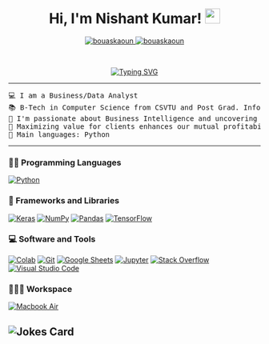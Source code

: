 <!--#### Hey, I'm Nishant👋

I work as a Data & Business Analyst within various Industries. I have a Bachelor’s degree in Computer Science and a Master’s degree in IT Business Analysis and Advance Data Analysis.

I enjoy connecting with people who are passionate about life, career, and spirituality and sharing my skills, experience, and personal journey. I create content around tech, data, career, health, productivity, and life.



📹 YouTube ➡︎ [@directedbynishant](https://www.youtube.com/@directedbynishant)

📲 Connect with me on IG ➡︎ [@m.nishant.kumar](https://www.instagram.com/m.nishant.kumar/)

🏢 Find me on LinkedIn ➡︎ [@m-nishant-kumar](https://www.linkedin.com/in/m-nishant-kumar/#/)-->




<h1 align="center">
Hi, I'm Nishant Kumar!
	<a href="https://github.com/mnishantkumar" target="_self">
		<img src="https://media.giphy.com/media/hvRJCLFzcasrR4ia7z/giphy.gif" width="30">
	</a>
</h1>
<p align="center">
	<a href="https://github.com/mnishantkumar">
		<img src="https://komarev.com/ghpvc/?username=EISHKARAN&label=Profile%20views&color=0e75b6&style=flat" alt="bouaskaoun" />
	</a>
	<a href="https://github.com/Bouaskaoun">
		<img src="https://img.shields.io/github/followers/EISHKARAN?label=Followers" alt="bouaskaoun" />
	</a>
</p>
<br/>
<p align="center">
	<a href="https://git.io/typing-svg"><img src="https://readme-typing-svg.herokuapp.com?font=Fira+Code&pause=1000&width=435&lines=ANALYSING+TO+MAKE+STRATEGIC+DECISIONS%2C+TIET25%2C+IITM;A+PRESENCE+THAT+COMMANDS+AN+APPLAUSE" alt="Typing SVG" /></a>
</p>
<hr>
<pre>
💻 I am a Business/Data Analyst 
📚 B-Tech in Computer Science from CSVTU and Post Grad. Information Technology Business Analysis from Conestoga
📝 I'm passionate about Business Intelligence and uncovering patterns for strategic, data-driven decisions. 
🔭 Maximizing value for clients enhances our mutual profitability.
🌟 Main languages: Python
</pre>
<hr>


<!--## 🤝 Add my name to the roster
<p align="center">
	<a href="mailto:murlinisahantkumar@gmail.com"><img img src="https://img.shields.io/badge/gmail-%23EA4335.svg?style=plastic&logo=gmail&logoColor=white" alt="Gmail"/></a>
	<a href="https://www.linkedin.com/in/m-nishant-kumar/#/"><img src="https://img.shields.io/badge/linkedin-%230A66C2.svg?style=plastic&logo=linkedin&logoColor=white" alt="LinkedIn"/></a>
	
 <!-- <a href="https://www.kaggle.com/eishkaran"><img src="https://img.shields.io/badge/kaggle-%230A66C2.svg?style=plastic&logo=kaggle&logoColor=white" alt="Kaggle"/></a>-->
</p>


### 👨‍💻 Programming Languages

<p>
    <a href="https://github.com/mnishantkumar"><img alt="Python" src="https://img.shields.io/badge/Python%20-%2314354C.svg?logo=python&logoColor=white"></a>

### 🧰 Frameworks and Libraries

<p>
    <a href="https://github.com/mnishantkumar"><img alt="Keras" src="https://img.shields.io/badge/Keras%20-%23D00000.svg?logo=Keras&logoColor=white"></a>
    <a href="https://github.com/mnishantkumar"><img alt="NumPy" src="https://img.shields.io/badge/Numpy%20-%23013243.svg?logo=numpy&logoColor=white"></a>
    <a href="https://github.com/mnishantkumar"><img alt="Pandas" src="https://img.shields.io/badge/Pandas%20-%23150458.svg?logo=pandas&logoColor=white"></a>
    <a href="https://github.com/mnishantkumar"><img alt="TensorFlow" src="https://img.shields.io/badge/TensorFlow%20-%23FF6F00.svg?logo=TensorFlow&logoColor=white"></a>
</p>

### 💻 Software and Tools

<p>
    <a href="https://github.com/mnishantkumar"><img alt="Colab" src="https://img.shields.io/badge/Colab-00b56a.svg?logo=google-colab&logoColor=white"></a>
    <a href="https://github.com/mnishantkumar"><img alt="Git" src="https://img.shields.io/badge/Git%20-%23F05033.svg?logo=git&logoColor=white"></a>
    <a href="https://github.com/mnishantkumar"><img alt="Google Sheets" src="https://img.shields.io/badge/Google%20Sheets%20-%2334A853.svg?logo=google%20sheets&logoColor=white"></a>
    <a href="https://github.com/mnishantkumar"><img alt="Jupyter" src="https://img.shields.io/badge/Jupyter%20-%23F37626.svg?logo=Jupyter&logoColor=white"></a>
<!--     <a href="https://github.com/Bouaskaoun"><img alt="Postman" src="https://img.shields.io/badge/Postman-FF6C37?logo=postman&logoColor=white"></a> -->
    <a href="https://github.com/mnishantkumar"><img alt="Stack Overflow" src="https://img.shields.io/badge/-Stack%20Overflow-FE7A16?logo=stack-overflow&logoColor=white"></a>
    <a href="https://github.com/mnishantkumar"><img alt="Visual Studio Code" src="https://img.shields.io/badge/Visual%20Studio%20Code-0078d7.svg?logo=visual-studio-code&logoColor=white"></a>
</p>

### 👨🏽‍💻 Workspace

<p>
    <a href="https://github.com/mnishantkumar"><img alt="Macbook Air" src="https://img.shields.io/badge/Apple-MacBook_Air_2020-999999?style=for-the-badge&logo=apple&logoColor=white"></a>
</p>

![Jokes Card](https://readme-jokes.vercel.app/api?theme=solidBlue) 
------
